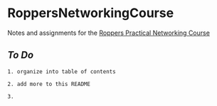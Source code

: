 # RoppersNetworkingCourse

Notes and assignments for the [Roppers Practical Networking Course](https://www.roppers.org)

## *To Do* 
`1. organize into table of contents`
          
`2. add more to this README`
          
`3.`  

